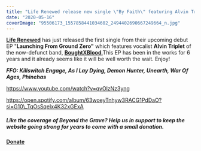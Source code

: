 ```yaml
---
title: "Life Renewed release new single \"By Faith\" featuring Alvin Triplet(ex. BoughtXBlood)"
date: "2020-05-16"
coverImage: "95506173_1557858441034602_2494402690667249664_n.jpg"
---
```


[**Life Renewed**](https://web.facebook.com/LifeRenewedBand/posts/1570273669793079) has just released the first single from their upcoming debut EP "**Launching From Ground Zero"** which features vocalist **Alvin Triplet** of the now-defunct band, [**BoughtXBlood**.](https://boughtxblood.bandcamp.com/album/restoration)This EP has been in the works for 6 years and it already seems like it will be well worth the wait. Enjoy!

**_FFO: Killswitch Engage, As I Lay Dying, Demon Hunter, Unearth, War Of Ages, Phinehas_**

https://www.youtube.com/watch?v=qvOlzNz3yng

https://open.spotify.com/album/63woeyTnhyw3RACG1PdDaO?si=G10\_TqOsSqeIx4K32xGExA

##### Like the coverage of Beyond the Grave? Help us in support to keep the website going strong for years to come with a small donation.

#### [Donate](https://paypal.me/beyondthegrave777?locale.x=en_US)
